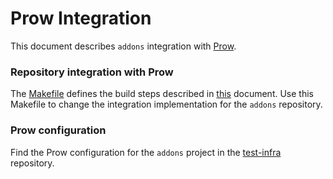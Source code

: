 # Prow Integration

This document describes `addons` integration with [Prow](https://github.com/kubernetes/test-infra/tree/master/prow).

### Repository integration with Prow

The [Makefile](../Makefile) defines the build steps described in [this](releases.md) document.
Use this Makefile to change the integration implementation for the `addons` repository.

### Prow configuration

Find the Prow configuration for the `addons` project in the [test-infra](https://github.com/kyma-project/test-infra/blob/main/prow/jobs/addons/addons.yaml) repository.
